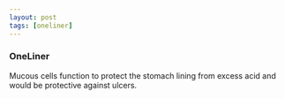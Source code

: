 ```yaml
---
layout: post
tags: [oneliner]
---
```



### OneLiner

Mucous cells function to protect the stomach lining from excess acid and would be protective against ulcers.
